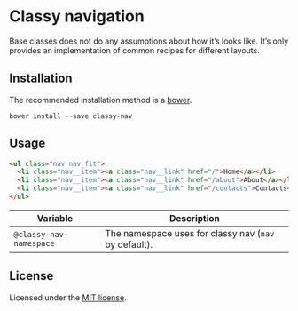 # Classy navigation

Base classes does not do any assumptions about how it’s looks like. It’s only
provides an implementation of common recipes for different layouts.

## Installation

The recommended installation method is a [bower](http://bower.io).

```shell
bower install --save classy-nav
```

## Usage

```html
<ul class="nav nav_fit">
  <li class="nav__item"><a class="nav__link" href="/">Home</a></li>
  <li class="nav__item"><a class="nav__link" href="/about">About</a></li>
  <li class="nav__item"><a class="nav__link" href="/contacts">Contacts</a></li>
</ul>
```

Variable | Description
---|---
`@classy-nav-namespace` | The namespace uses for classy nav (`nav` by default).

## License

Licensed under the [MIT license](http://mit-license.org/vitalk).
